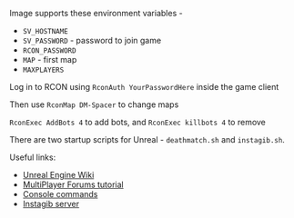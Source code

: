 
Image supports these environment variables - 
* `SV_HOSTNAME`
* `SV_PASSWORD` - password to join game
* `RCON_PASSWORD`
* `MAP` - first map
* `MAXPLAYERS`


Log in to RCON using `RconAuth YourPasswordHere` inside the game client

Then use `RconMap DM-Spacer` to change maps

`RconExec AddBots 4` to add bots, and `RconExec killbots 4` to remove

There are two startup scripts for Unreal - `deathmatch.sh` and `instagib.sh`.

Useful links:

* [Unreal Engine Wiki](https://wiki.unrealengine.com/Servers_%28Unreal_Tournament%29)
* [MultiPlayer Forums tutorial](https://multiplayerforums.com/topic/4156-setup-an-pre-alpha-server/)
* [Console commands](https://www.reddit.com/r/unrealtournament/comments/37lwjb/ingame_ut4_console_commands/)
* [Instagib server](https://www.reddit.com/r/unrealtournament/comments/3daxpu/how_to_make_an_instagib_dm_server/)

